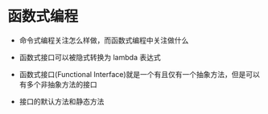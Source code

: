 # 函数式编程
* 命令式编程关注怎么样做，而函数式编程中关注做什么
* 函数式接口可以被隐式转换为 lambda 表达式
* 函数式接口(Functional Interface)就是一个有且仅有一个抽象方法，但是可以有多个非抽象方法的接口

* 接口的默认方法和静态方法